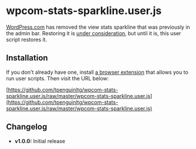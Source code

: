 # wpcom-stats-sparkline.user.js

[WordPress.com](https://wordpress.com/) has removed the view stats sparkline that was previously in the admin bar. Restoring it is [under consideration](https://en.forums.wordpress.com/topic/new-admin-bar-feedback?replies=12#post-2824387), but until it is, this user script restores it.

## Installation
If you don't already have one, install [a browser extension](https://greasyfork.org/en/help/installing-user-scripts) that allows you to run user scripts. Then visit the URL below:

[https://github.com/tpenguinltg/wpcom-stats-sparkline.user.js/raw/master/wpcom-stats-sparkline.user.js](https://github.com/tpenguinltg/wpcom-stats-sparkline.user.js/raw/master/wpcom-stats-sparkline.user.js)

## Changelog
* **v1.0.0:** Initial release
